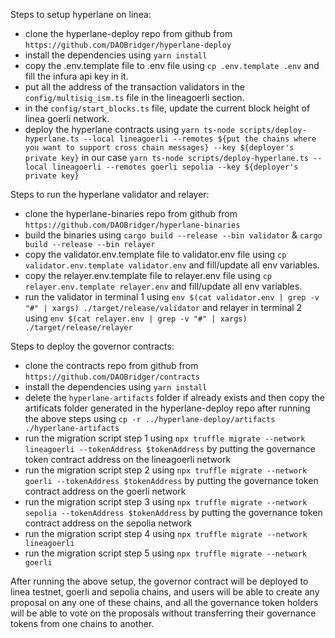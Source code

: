 Steps to setup hyperlane on linea:

- clone the hyperlane-deploy repo from github from `https://github.com/DAOBridger/hyperlane-deploy`
- install the dependencies using `yarn install`
- copy the .env.template file to .env file using `cp .env.template .env` and fill the infura api key in it.
- put all the address of the transaction validators in the `config/multisig_ism.ts` file in the lineagoerli section.
- in the `config/start_blocks.ts` file, update the current block height of linea goerli network.
- deploy the hyperlane contracts using `yarn ts-node scripts/deploy-hyperlane.ts --local lineagoerli --remotes ${put the chains where you want to support cross chain messages} --key ${deployer's private key}` in our case `yarn ts-node scripts/deploy-hyperlane.ts --local lineagoerli --remotes goerli sepolia --key ${deployer's private key}`

Steps to run the hyperlane validator and relayer:

- clone the hyperlane-binaries repo from github from `https://github.com/DAOBridger/hyperlane-binaries`
- build the binaries using `cargo build --release --bin validator` & `cargo build --release --bin relayer`
- copy the validator.env.template file to validator.env file using `cp validator.env.template validator.env` and fill/update all env variables.
- copy the relayer.env.template file to relayer.env file using `cp relayer.env.template relayer.env` and fill/update all env variables.
- run the validator in terminal 1 using `env $(cat validator.env | grep -v "#" | xargs) ./target/release/validator` and relayer in terminal 2 using `env $(cat relayer.env | grep -v "#" | xargs) ./target/release/relayer`

Steps to deploy the governor contracts:

- clone the contracts repo from github from `https://github.com/DAOBridger/contracts`
- install the dependencies using `yarn install`
- delete the `hyperlane-artifacts` folder if already exists and then copy the artificats folder generated in the hyperlane-deploy repo after running the above steps using `cp -r ../hyperlane-deploy/artifacts ./hyperlane-artifacts`
- run the migration script step 1 using `npx truffle migrate --network lineagoerli --tokenAddress $tokenAddress` by putting the governance token contract address on the lineagoerli network 
- run the migration script step 2 using `npx truffle migrate --network goerli --tokenAddress $tokenAddress` by putting the governance token contract address on the goerli network
- run the migration script step 3 using `npx truffle migrate --network sepolia --tokenAddress $tokenAddress` by putting the governance token contract address on the sepolia network
- run the migration script step 4 using `npx truffle migrate --network lineagoerli`
- run the migration script step 5 using `npx truffle migrate --network goerli`

After running the above setup, the governor contract will be deployed to linea testnet, goerli and sepolia chains, and users will be able to create any proposal on any one of these chains, and all the governance token holders will be able to vote on the proposals without transferring their governance tokens from one chains to another. 
